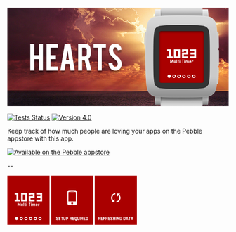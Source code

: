 ![Hearts Banner](https://raw.githubusercontent.com/smallstoneapps/hearts/master/store/4.0/banner_basalt_01.png)

[![Tests Status](https://img.shields.io/travis/smallstoneapps/hearts.svg?style=flat-square&label=tests)][travis] [![Version 4.0](https://img.shields.io/badge/version-4.0-blue.svg?style=flat-square)][appstore]


Keep track of how much people are loving your apps on the Pebble appstore with
this app.

[![Available on the Pebble appstore](http://pblweb.com/badge/530be07a7cd17c954e000049/white/small/)][appstore]

--

<img src="https://raw.githubusercontent.com/smallstoneapps/hearts/master/store/4.0/screenshot_basalt_01.png" width="19%" alt="Pebble Screenshot #1" />
<img src="https://raw.githubusercontent.com/smallstoneapps/hearts/master/store/4.0/screenshot_basalt_02.png" width="19%" alt="Pebble Screenshot #2" />
<img src="https://raw.githubusercontent.com/smallstoneapps/hearts/master/store/4.0/screenshot_basalt_03.png" width="19%" alt="Pebble Screenshot #3" />

[appstore]: https://apps.getpebble.com/applications/530be07a7cd17c954e000049
[travis]: https://travis-ci.org/smallstoneapps/hearts/
[download-pbw]: https://github.com/smallstoneapps/hearts/releases/download/v4.0/hearts.pbw
